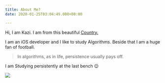 ```yaml
---
title: About Me?
date: 2020-01-25T03:04:49.000+00:00

---
```

Hi, I am Kazi. I am from this beautiful [Country.](https://www.lonelyplanet.com/articles/rivers-tigers-tea-experience-best-of-bangladesh "Bangladesh")

I am an iOS developer and I like to study Algorithms. Beside that I am a huge fan of football.

> In algorithms, as in life, persistence usually pays off.

I am Studying persistently at the last bench 😉

![](/uploads/last_bench.png)

<!--more-->